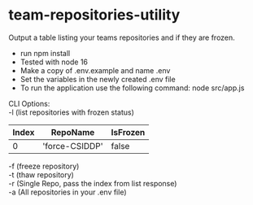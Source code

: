 # team-repositories-utility

Output a table listing your teams repositories and if they are frozen.

-  run npm install
-  Tested with node 16
-  Make a copy of .env.example and name .env
-  Set the variables in the newly created .env file
-  To run the application use the following command: node src/app.js

CLI Options:  
-l (list repositories with frozen status)

| Index | RepoName       | IsFrozen |
| ----- | -------------- | -------- |
| 0     | 'force-CSIDDP' | false    |

-f (freeze repository)  
-t (thaw repository)  
-r (Single Repo, pass the index from list response)  
-a (All repositories in your .env file)
